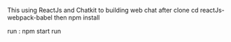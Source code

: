 This using ReactJs and Chatkit to building web chat
after clone
cd reactJs-webpack-babel then npm install

run : npm start run
